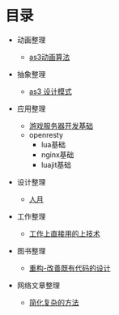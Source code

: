 # 目录

- 动画整理
	- [as3动画算法](https://github.com/Nick19861111/animation)

- 抽象整理
	- [as3 设计模式](https://github.com/Nick19861111/-DesignPatterns)

- 应用整理
	- [游戏服务器开发基础](https://github.com/Nick19861111/GameServer)
	- openresty
		- lua基础
		- nginx基础
		- luajit基础

- 设计整理
	- [人月](https://github.com/Nick19861111/moon)

- 工作整理
	- [工作上直接用的上技术](https://github.com/Nick19861111/work)

- 图书整理
	- [重构-改善既有代码的设计](https://github.com/Nick19861111/refactor)

- 网络文章整理
	- [简化复杂的方法](https://zhuanlan.zhihu.com/p/370184120)